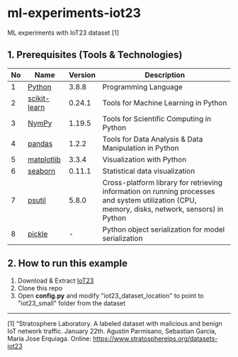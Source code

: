 # ml-experiments-iot23
ML experiments with IoT23 dataset [1]

## 1. Prerequisites (Tools & Technologies)
No  | Name          | Version          | Description
--- |------------   |------------   |-------------
1   | [Python](https://www.python.org/downloads/release/python-380/)|3.8.8|Programming Language 
2   | [scikit-learn](https://scikit-learn.org/stable/)|0.24.1|Tools for Machine Learning in Python
3   | [NymPy](https://numpy.org/)|1.19.5|Tools for Scientific Computing in Python
4   | [pandas](https://pandas.pydata.org/)|1.2.2|Tools for Data Analysis & Data Manipulation in Python
5   | [matplotlib](https://matplotlib.org/stable/tutorials/introductory/pyplot.html)|3.3.4|Visualization with Python
6   | [seaborn](https://seaborn.pydata.org/)|0.11.1|Statistical data visualization
7   | [psutil](https://github.com/giampaolo/psutil)|5.8.0|Cross-platform library for retrieving information on running processes and system utilization (CPU, memory, disks, network, sensors) in Python
8   | [pickle](https://docs.python.org/3/library/pickle.html)|-|Python object serialization for model serialization


## 2. How to run this example
1. Download & Extract [IoT23](https://www.stratosphereips.org/datasets-iot23)
2. Clone this repo
3. Open **config.py** and modify "iot23_dataset_location" to point to "iot23_small" folder from the dataset


---
[1] “Stratosphere Laboratory. A labeled dataset with malicious and benign IoT network traffic. January 22th. Agustin Parmisano, Sebastian Garcia, Maria Jose Erquiaga. 
Online: https://www.stratosphereips.org/datasets-iot23
